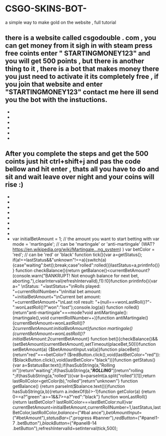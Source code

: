 # CSGO-SKINS-BOT-
a simple way to make gold on the website , full tutorial 



there is a website called csgodouble . com , you can get money from it sigh in with steam press free coints enter " STARTINGMONEY123" and you will get 500 points , but there is another thing to it , there is a bot that makes money there you just need to activate it its completely free , if you join that website and enter "STARTINGMONEY123" contact me here ill send you the bot with the instuctions.
-
-
-
-
-
-
-
After you complete the steps and get the 500 coints just hit ctrl+shift+j and pas the code bellow and hit enter , thats all you have to do and sit and wait leave over night and your coins will rise :)
-
-
-
-
-
-
-
-
-
-
    var initialBetAmount = 1; // the amount you want to start betting with
    var mode = 'martingale'; // can be 'martingale' or 'anti-martingale' (WAT?     https://en.wikipedia.org/wiki/Martingale...ng_system) )
    var betColor = 'red'; // can be 'red' or 'black'
    function tick(){var a=getStatus();
    if(a!==lastStatus&&"unknown"!==a){switch(a)    {case"waiting":bet();break;case"rolled":rolled()}lastStatus=a,printInfo()}}
    function checkBalance(){return     getBalance()<currentBetAmount?(console.warn("BANKRUPT! Not enough balance for next bet,     aborting."),clearInterval(refreshIntervalId),!1):!0}function printInfo(){var a=" \nStatus: "+lastStatus+"\nRolls     played: "+currentRollNumber+"\nInitial bet amount: "+initialBetAmount+"\nCurrent bet amount:     "+currentBetAmount+"\nLast roll result: "+(null===wonLastRoll()?"-    ":wonLastRoll()?"won":"lost");console.log(a)}
    function rolled(){return"anti-martingale"===mode?void     antiMartingale():(martingale(),void currentRollNumber++)}function antiMartingale()    {currentBetAmount=wonLastRoll()?2*currentBetAmount:initialBetAmount}function martingale()    {currentBetAmount=wonLastRoll()?initialBetAmount:2*currentBetAmount}
    function bet(){checkBalance()&&    (setBetAmount(currentBetAmount),setTimeout(placeBet,50))}function setBetAmount(a)    {$betAmountInput.val(a)}function placeBet(){return"red"===betColor?    ($redButton.click(),void(lastBetColor="red")):($blackButton.click(),void(lastBetColor="black"))}function     getStatus(){var a=$statusBar.text();if(hasSubString(a,"Rolling     in"))return"waiting";if(hasSubString(a,"***ROLLING***"))return"rolling ";if(hasSubString(a,"rolled")){var     b=parseInt(a.split("rolled")[1]);return lastRollColor=getColor(b),"rolled"}return"unknown"}
    function getBalance()    {return parseInt($balance.text())}function hasSubString(a,b){return a.indexOf(b)>-1}function getColor(a)    {return 0==a?"green":a>=1&&7>=a?"red":"black"}
    function wonLastRoll(){return lastBetColor?    lastRollColor===lastBetColor:null}var     currentBetAmount=initialBetAmount,currentRollNumber=1,lastStatus,lastBetColor,lastRollColor,$balance=$("#bal    ance"),$betAmountInput=$("#betAmount"),$statusBar=$(".progress #banner"),$redButton=$("#panel1-7     .betButton"),$blackButton=$("#panel8-14 .betButton"),refreshIntervalId=setInterval(tick,500);
